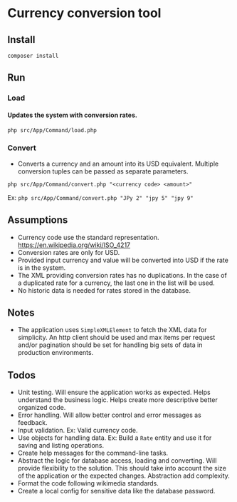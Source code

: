 # Currency conversion tool

## Install
`composer install`

## Run
### Load
#### Updates the system with conversion rates.
`php src/App/Command/load.php`

### Convert
- Converts a currency and an amount into its USD equivalent.
Multiple conversion tuples can be passed as separate parameters.

`php src/App/Command/convert.php "<currency code> <amount>"`

Ex: `php src/App/Command/convert.php "JPy 2" "jpy 5" "jpy 9"`

## Assumptions
- Currency code use the standard representation. https://en.wikipedia.org/wiki/ISO_4217
- Conversion rates are only for USD.
- Provided input currency and value will be converted into USD if the rate is in the system.
- The XML providing conversion rates has no duplications. In the case of a duplicated rate for a currency, the last one in the list will be used.
- No historic data is needed for rates stored in the database.

## Notes
- The application uses `SimpleXMLElement` to fetch the XML data for simplicity.
An http client should be used and max items per request and/or pagination should be set for handling big sets of data in production environments.

## Todos
- Unit testing. Will ensure the application works as expected. Helps understand the business logic. Helps create more descriptive better organized code.
- Error handling. Will allow better control and error messages as feedback. 
- Input validation. Ex: Valid currency code.
- Use objects for handling data. Ex: Build a `Rate` entity and use it for saving and listing operations. 
- Create help messages for the command-line tasks.
- Abstract the logic for database access, loading and converting. Will provide flexibility to the solution.
This should take into account the size of the application or the expected changes. Abstraction add complexity.
- Format the code following wikimedia standards.
- Create a local config for sensitive data like the database password.